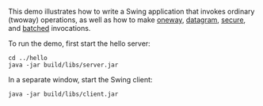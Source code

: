 This demo illustrates how to write a Swing application that invokes
ordinary (twoway) operations, as well as how to make [oneway][1],
[datagram][2], [secure][3], and [batched][4] invocations.

To run the demo, first start the hello server:

```
cd ../hello
java -jar build/libs/server.jar
```

In a separate window, start the Swing client:

```
java -jar build/libs/client.jar
```

[1]: https://doc.zeroc.com/ice/4.0/client-side-features/oneway-invocations
[2]: https://doc.zeroc.com/ice/4.0/client-side-features/datagram-invocations
[3]: https://doc.zeroc.com/ice/4.0/ice-plugins/icessl
[4]: https://doc.zeroc.com/ice/4.0/client-side-features/batched-invocations
